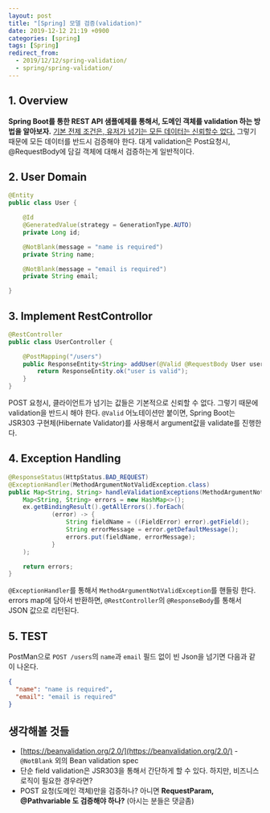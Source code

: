 ```yaml
---
layout: post
title: "[Spring] 모델 검증(validation)"
date: 2019-12-12 21:19 +0900
categories: [spring]
tags: [Spring]
redirect_from:
  - 2019/12/12/spring-validation/
  - spring/spring-validation/
---
```


## 1. Overview

**Spring Boot를 통한 REST API 샘플예제를 통해서, 도메인 객체를 validation 하는 방법을 알아보자.**
<u>기본 전제 조건은, 유저가 넘기는 모든 데이터는 신뢰할수 없다.</u> 그렇기 때문에 모든 데이터를 반드시 검증해야 한다.
대게 validation은 Post요청시, @RequestBody에 담길 객체에 대해서 검증하는게 일반적이다.

## 2. User Domain

```java
@Entity
public class User {

    @Id
    @GeneratedValue(strategy = GenerationType.AUTO)
    private Long id;

    @NotBlank(message = "name is required")
    private String name;

    @NotBlank(message = "email is required")
    private String email;

}
```

## 3. Implement RestControllor

```java
@RestController
public class UserController {

    @PostMapping("/users")
    public ResponseEntity<String> addUser(@Valid @RequestBody User user) {
        return ResponseEntity.ok("user is valid");
    }
}
```

POST 요청시, 클라이언트가 넘기는 값들은 기본적으로 신뢰할 수 없다. 그렇기 때문에 validation을 반드시 해야 한다. `@Valid` 어노테이션만 붙이면, Spring Boot는 JSR303 구현체(Hibernate Validator)를 사용해서 argument값을 validate를 진행한다.

## 4. Exception Handling

```java
@ResponseStatus(HttpStatus.BAD_REQUEST)
@ExceptionHandler(MethodArgumentNotValidException.class)
public Map<String, String> handleValidationExceptions(MethodArgumentNotValidException ex) {
    Map<String, String> errors = new HashMap<>();
    ex.getBindingResult().getAllErrors().forEach(
            (error) -> {
                String fieldName = ((FieldError) error).getField();
                String errorMessage = error.getDefaultMessage();
                errors.put(fieldName, errorMessage);
            }
    );

    return errors;
}
```

`@ExceptionHandler`를 통해서 `MethodArgumentNotValidException`를 핸들링 한다. errors map에 담아서 반환하면, `@RestController`의 `@ResponseBody`를 통해서 JSON 값으로 리턴된다.

## 5. TEST

PostMan으로 `POST /users`의 `name`과 `email` 필드 없이 빈 Json을 넘기면 다음과 같이 나온다.

```json
{
  "name": "name is required",
  "email": "email is required"
}
```

## 생각해볼 것들

- [https://beanvalidation.org/2.0/](https://beanvalidation.org/2.0/) - `@NotBlank` 외의 Bean validation spec
- 단순 field validation은 JSR303을 통해서 간단하게 할 수 있다. 하지만, 비즈니스 로직이 필요한 경우라면?
- POST 요청(도메인 객체)만을 검증하나? 아니면 **RequestParam, @Pathvariable 도 검증해야 하나?** (아시는 분들은 댓글좀)
